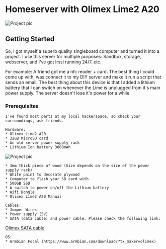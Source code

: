 # Homeserver with Olimex Lime2 A20

![Project pic](https://www.prisamsterdam.com/img/lime/lime01.jpg)


## Getting Started
So, I got myself a superb quality singleboard computer and turned it into a project.
I use this server for multiple purposes: Sandbox, storage, webserver, and I've got Irssi running 24/7..etc. 

For example: A friend got me a nfc reader + card. The best thing I could come up with, was connect it to my DIY server and make it run a script that sends an email.
The best thing about this device is that I added a lithium battery that I can switch on whenever the Lime is unplugged from it's main power supply. The server doesn't lose it's power for a while. 

### Prerequisites

```
I've found most parts at my local hackerspace, so check your surroundings, ask friends. 

Hardware:
* Olimex Lime2 A20
* 32GB MicroSD card
* An old server power supply rack
* Lithium Ion battery 3000mAh
```

![Project pic](https://www.prisamsterdam.com/img/lime/lith.jpg)

```
* 3mm thick piece of wood (Size depends on the size of the power supply rack)
* White paint to decorate plywood
* Computer to flash your SD card with
* 500GB SSD
* A switch to power on/off the Lithium battery
* Wifi Dongle
* Olimex Lime2 A20 Manual
```

```
Cables:
* Jumper Wires
* Power supply (5V)
* SATA (data cable) and power cable. Please check the following link:
```
[Olimex SATA cable](https://www.olimex.com/Products/Components/Cables/SATA-CABLE-SET)

```
OS:
* Armbian Focal (https://www.armbian.com/download/?tx_maker=olimex)
```



